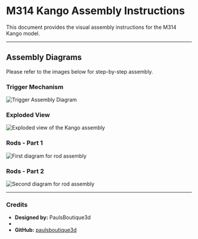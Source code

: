 # M314 Kango Assembly Instructions

This document provides the visual assembly instructions for the M314 Kango model.

---

## Assembly Diagrams

Please refer to the images below for step-by-step assembly.

### Trigger Mechanism
![Trigger Assembly Diagram](https://i0.wp.com/www.paulsboutique3d.com/wp-content/uploads/2025/06/trigger-1.png)

### Exploded View
![Exploded view of the Kango assembly](https://i0.wp.com/www.paulsboutique3d.com/wp-content/uploads/2025/06/kango-exploded.png)

### Rods - Part 1
![First diagram for rod assembly](https://i0.wp.com/www.paulsboutique3d.com/wp-content/uploads/2025/06/rods.png)

### Rods - Part 2
![Second diagram for rod assembly](https://i0.wp.com/www.paulsboutique3d.com/wp-content/uploads/2025/06/rods-2.png)

---

### Credits

*   **Designed by:** PaulsBoutique3d
*   
*   **GitHub:** [paulsboutique3d](https://github.com/paulsboutique3d)
